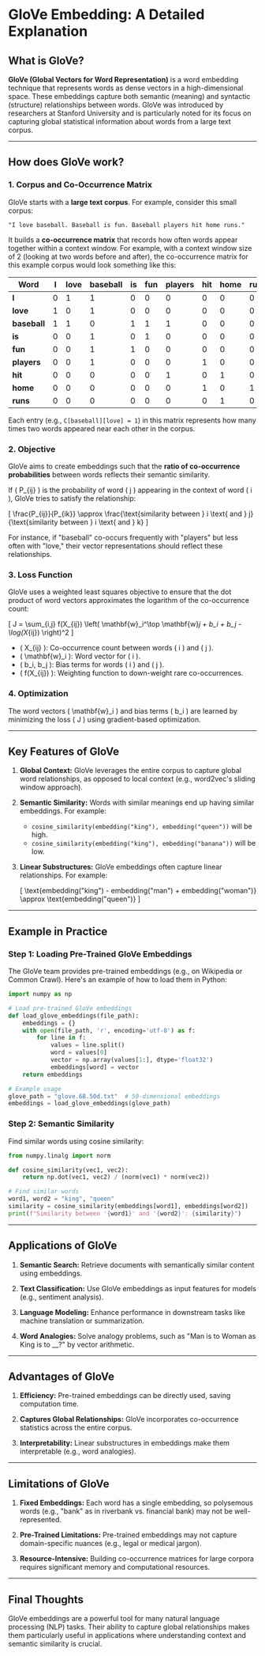 
# GloVe Embedding: A Detailed Explanation

## What is GloVe?
**GloVe (Global Vectors for Word Representation)** is a word embedding technique that represents words as dense vectors in a high-dimensional space. These embeddings capture both semantic (meaning) and syntactic (structure) relationships between words. GloVe was introduced by researchers at Stanford University and is particularly noted for its focus on capturing global statistical information about words from a large text corpus.

---

## How does GloVe work?

### 1. Corpus and Co-Occurrence Matrix
GloVe starts with a **large text corpus**. For example, consider this small corpus:

```
"I love baseball. Baseball is fun. Baseball players hit home runs."
```

It builds a **co-occurrence matrix** that records how often words appear together within a context window. For example, with a context window size of 2 (looking at two words before and after), the co-occurrence matrix for this example corpus would look something like this:

| Word        | I   | love | baseball | is   | fun  | players | hit  | home | runs |
|-------------|-----|------|----------|------|------|---------|------|------|------|
| **I**       | 0   | 1    | 1        | 0    | 0    | 0       | 0    | 0    | 0    |
| **love**    | 1   | 0    | 1        | 0    | 0    | 0       | 0    | 0    | 0    |
| **baseball**| 1   | 1    | 0        | 1    | 1    | 1       | 0    | 0    | 0    |
| **is**      | 0   | 0    | 1        | 0    | 1    | 0       | 0    | 0    | 0    |
| **fun**     | 0   | 0    | 1        | 1    | 0    | 0       | 0    | 0    | 0    |
| **players** | 0   | 0    | 1        | 0    | 0    | 0       | 1    | 0    | 0    |
| **hit**     | 0   | 0    | 0        | 0    | 0    | 1       | 0    | 1    | 0    |
| **home**    | 0   | 0    | 0        | 0    | 0    | 0       | 1    | 0    | 1    |
| **runs**    | 0   | 0    | 0        | 0    | 0    | 0       | 0    | 1    | 0    |

Each entry (e.g., `C[baseball][love] = 1`) in this matrix represents how many times two words appeared near each other in the corpus.

### 2. Objective
GloVe aims to create embeddings such that the **ratio of co-occurrence probabilities** between words reflects their semantic similarity.

If \( P_{ij} \) is the probability of word \( j \) appearing in the context of word \( i \), GloVe tries to satisfy the relationship:

\[
\frac{P_{ij}}{P_{ik}} \approx \frac{\text{similarity between } i \text{ and } j}{\text{similarity between } i \text{ and } k}
\]

For instance, if "baseball" co-occurs frequently with "players" but less often with "love," their vector representations should reflect these relationships.

### 3. Loss Function
GloVe uses a weighted least squares objective to ensure that the dot product of word vectors approximates the logarithm of the co-occurrence count:

\[
J = \sum_{i,j} f(X_{ij}) \left( \mathbf{w}_i^\top \mathbf{w}_j + b_i + b_j - \log(X_{ij}) \right)^2
\]

- \( X_{ij} \): Co-occurrence count between words \( i \) and \( j \).
- \( \mathbf{w}_i \): Word vector for \( i \).
- \( b_i, b_j \): Bias terms for words \( i \) and \( j \).
- \( f(X_{ij}) \): Weighting function to down-weight rare co-occurrences.

### 4. Optimization
The word vectors \( \mathbf{w}_i \) and bias terms \( b_i \) are learned by minimizing the loss \( J \) using gradient-based optimization.

---

## Key Features of GloVe

1. **Global Context:**
   GloVe leverages the entire corpus to capture global word relationships, as opposed to local context (e.g., word2vec's sliding window approach).

2. **Semantic Similarity:**
   Words with similar meanings end up having similar embeddings. For example:
   - `cosine_similarity(embedding("king"), embedding("queen"))` will be high.
   - `cosine_similarity(embedding("king"), embedding("banana"))` will be low.

3. **Linear Substructures:**
   GloVe embeddings often capture linear relationships. For example:

   \[
   \text{embedding("king") - embedding("man") + embedding("woman")} \approx \text{embedding("queen")}
   \]

---

## Example in Practice

### Step 1: Loading Pre-Trained GloVe Embeddings
The GloVe team provides pre-trained embeddings (e.g., on Wikipedia or Common Crawl). Here's an example of how to load them in Python:

```python
import numpy as np

# Load pre-trained GloVe embeddings
def load_glove_embeddings(file_path):
    embeddings = {}
    with open(file_path, 'r', encoding='utf-8') as f:
        for line in f:
            values = line.split()
            word = values[0]
            vector = np.array(values[1:], dtype='float32')
            embeddings[word] = vector
    return embeddings

# Example usage
glove_path = "glove.6B.50d.txt"  # 50-dimensional embeddings
embeddings = load_glove_embeddings(glove_path)
```

### Step 2: Semantic Similarity
Find similar words using cosine similarity:

```python
from numpy.linalg import norm

def cosine_similarity(vec1, vec2):
    return np.dot(vec1, vec2) / (norm(vec1) * norm(vec2))

# Find similar words
word1, word2 = "king", "queen"
similarity = cosine_similarity(embeddings[word1], embeddings[word2])
print(f"Similarity between '{word1}' and '{word2}': {similarity}")
```

---

## Applications of GloVe

1. **Semantic Search:**
   Retrieve documents with semantically similar content using embeddings.

2. **Text Classification:**
   Use GloVe embeddings as input features for models (e.g., sentiment analysis).

3. **Language Modeling:**
   Enhance performance in downstream tasks like machine translation or summarization.

4. **Word Analogies:**
   Solve analogy problems, such as "Man is to Woman as King is to __?" by vector arithmetic.

---

## Advantages of GloVe

1. **Efficiency:**
   Pre-trained embeddings can be directly used, saving computation time.
   
2. **Captures Global Relationships:**
   GloVe incorporates co-occurrence statistics across the entire corpus.

3. **Interpretability:**
   Linear substructures in embeddings make them interpretable (e.g., word analogies).

---

## Limitations of GloVe

1. **Fixed Embeddings:**
   Each word has a single embedding, so polysemous words (e.g., "bank" as in riverbank vs. financial bank) may not be well-represented.

2. **Pre-Trained Limitations:**
   Pre-trained embeddings may not capture domain-specific nuances (e.g., legal or medical jargon).

3. **Resource-Intensive:**
   Building co-occurrence matrices for large corpora requires significant memory and computational resources.

---

## Final Thoughts
GloVe embeddings are a powerful tool for many natural language processing (NLP) tasks. Their ability to capture global relationships makes them particularly useful in applications where understanding context and semantic similarity is crucial.
